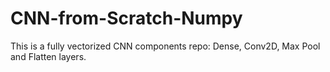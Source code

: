 # CNN-from-Scratch-Numpy
This is a fully vectorized CNN components repo: Dense, Conv2D, Max Pool and Flatten layers.
